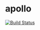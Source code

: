 # apollo


[![Build Status](https://travis-ci.org/Synchro-TEC/apollo-11.svg?branch=master)](https://travis-ci.org/Synchro-TEC/apollo-11)
